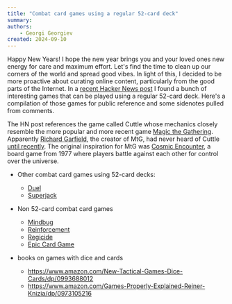 ```yaml
---
title: "Combat card games using a regular 52-card deck"
summary:
authors:
    - Georgi Georgiev
created: 2024-09-10
---
```


Happy New Years! I hope the new year brings you and your loved ones new energy for care and maximum effort. Let's find the time to clean up our corners of the world and spread good vibes. In light of this, I decided to be more proactive about curating online content, particularly from the good parts of the Internet. In a [recent Hacker News post](https://news.ycombinator.com/item?id=42658614) I found a bunch of interesting games that can be played using a regular 52-card deck. Here's a compilation of those games for public reference and some sidenotes pulled from comments. 

The HN post references the game called Cuttle whose mechanics closely resemble the more popular and more recent game [Magic the Gathering](https://en.wikipedia.org/wiki/Magic:_The_Gathering). Apparently [Richard Garfield](https://en.wikipedia.org/wiki/Richard_Garfield), the creator of MtG,  had never heard of Cuttle [until recently](https://www.reddit.com/r/boardgames/comments/17cb47k/cuttle_is_the_oldest_battle_card_game_and_youve/). The original inspiration for MtG was [Cosmic Encounter](https://en.wikipedia.org/wiki/Cosmic_Encounter), a board game from 1977 where players battle against each other for control over the universe. 

- Other combat card games using 52-card decks: 
    - [Duel](https://web.archive.org/web/20100107192618/http://airship.home.mchsi.com/duel.htm)
    - [Superjack](https://www.superjackthegame.com/)

- Non 52-card combat card games
    - [Mindbug](https://mindbug.me/)
    - [Reinforcement](https://reinforcementscg.myshopify.com/)
    - [Regicide](https://boardgamegeek.com/boardgame/307002/regicide)
    - [Epic Card Game](https://www.epiccardgame.com/learn)

- books on games with dice and cards
    - https://www.amazon.com/New-Tactical-Games-Dice-Cards/dp/0993688012
    - https://www.amazon.com/Games-Properly-Explained-Reiner-Knizia/dp/0973105216